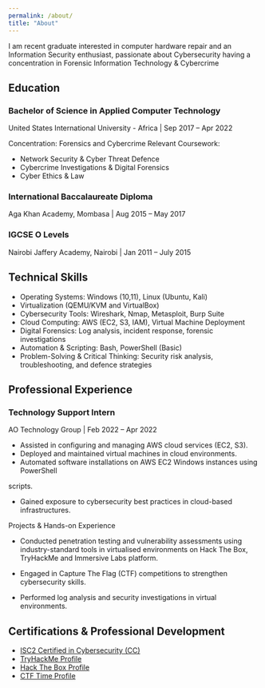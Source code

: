 ```yaml
---
permalink: /about/
title: "About"
---
```


I am recent graduate interested in computer hardware repair and an Information Security enthusiast, passionate about Cybersecurity having a concentration in Forensic Information Technology & Cybercrime

## Education

### Bachelor of Science in Applied Computer Technology
United States International University - Africa | Sep 2017 – Apr 2022

Concentration: Forensics and Cybercrime
Relevant Coursework:

-  Network Security & Cyber Threat Defence
-  Cybercrime Investigations & Digital Forensics
-  Cyber Ethics & Law

### International Baccalaureate Diploma
Aga Khan Academy, Mombasa | Aug 2015 – May 2017

### IGCSE O Levels
Nairobi Jaffery Academy, Nairobi | Jan 2011 – July 2015

## Technical Skills

- Operating Systems: Windows (10,11), Linux (Ubuntu, Kali)
- Virtualization (QEMU/KVM and VirtualBox)
- Cybersecurity Tools: Wireshark, Nmap, Metasploit, Burp Suite
- Cloud Computing: AWS (EC2, S3, IAM), Virtual Machine Deployment
- Digital Forensics: Log analysis, incident response, forensic investigations
- Automation & Scripting: Bash, PowerShell (Basic)
- Problem-Solving & Critical Thinking: Security risk analysis, troubleshooting, and defence strategies

## Professional Experience
### Technology Support Intern
AO Technology Group | Feb 2022 – Apr 2022

- Assisted in configuring and managing AWS cloud services (EC2, S3).
- Deployed and maintained virtual machines in cloud environments.
- Automated software installations on AWS EC2 Windows instances using PowerShell

scripts.

- Gained exposure to cybersecurity best practices in cloud-based infrastructures.

Projects & Hands-on Experience

- Conducted penetration testing and vulnerability assessments using industry-standard
tools in virtualised environments on Hack The Box, TryHackMe and Immersive Labs
platform.

- Engaged in Capture The Flag (CTF) competitions to strengthen cybersecurity skills.
- Performed log analysis and security investigations in virtual environments.

## Certifications & Professional Development

- <a href="https://www.credly.com/earner/earned/badge/31683cdd-55e2-41d8-a340-8cb97ee02fc1">ISC2 Certified in Cybersecurity (CC)</a>
- <a href="https://tryhackme.com/badge/regen/498304">TryHackMe Profile</a>
- <a href="https://app.hackthebox.com/profile/369069">Hack The Box Profile</a>
- <a href="https://ctftime.org/user/157003">CTF Time Profile</a>
